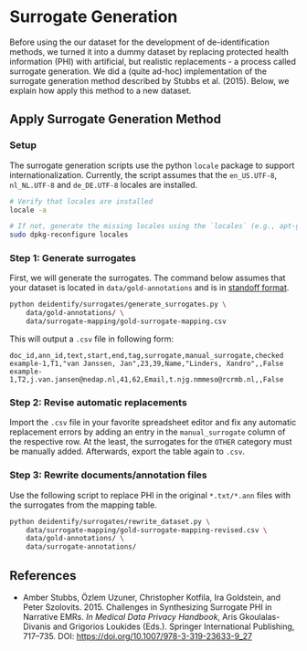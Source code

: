 # Surrogate Generation

Before using the our dataset for the development of de-identification methods, we turned it into a
dummy dataset by replacing protected health information (PHI) with artificial, but realistic
replacements - a process called surrogate generation. We did a (quite ad-hoc) implementation of the
surrogate generation method described by Stubbs et al. (2015). Below, we explain how apply this
method to a new dataset.

## Apply Surrogate Generation Method

### Setup

The surrogate generation scripts use the python `locale` package to support internationalization.
Currently, the script assumes that the `en_US.UTF-8`, `nl_NL.UTF-8` and `de_DE.UTF-8` locales are
installed.

```sh
# Verify that locales are installed
locale -a

# If not, generate the missing locales using the `locales` (e.g., apt-get install locales) package:
sudo dpkg-reconfigure locales
```

### Step 1: Generate surrogates

First, we will generate the surrogates. The command below assumes that your dataset is located in `data/gold-annotations` and is in [standoff format](01_data_format.md).

```sh
python deidentify/surrogates/generate_surrogates.py \
    data/gold-annotations/ \
    data/surrogate-mapping/gold-surrogate-mapping.csv
```

This will output a `.csv` file in following form:

```csv
doc_id,ann_id,text,start,end,tag,surrogate,manual_surrogate,checked
example-1,T1,"van Janssen, Jan",23,39,Name,"Linders, Xandro",,False
example-1,T2,j.van.jansen@nedap.nl,41,62,Email,t.njg.nmmeso@rcrmb.nl,,False
```

### Step 2: Revise automatic replacements

Import the `.csv` file in your favorite spreadsheet editor and fix any automatic replacement errors by adding an entry in the `manual_surrogate` column of the respective row. At the least, the surrogates for the `OTHER` category must be manually added. Afterwards, export the table again to `.csv`.

### Step 3: Rewrite documents/annotation files

Use the following script to replace PHI in the original `*.txt/*.ann` files with the surrogates from the mapping table.

```sh
python deidentify/surrogates/rewrite_dataset.py \
    data/surrogate-mapping/gold-surrogate-mapping-revised.csv \
    data/gold-annotations/ \
    data/surrogate-annotations/
```


## References

* Amber Stubbs, Özlem Uzuner, Christopher Kotfila, Ira Goldstein, and Peter Szolovits. 2015. Challenges in Synthesizing Surrogate PHI in Narrative EMRs. *In Medical Data Privacy Handbook*, Aris Gkoulalas-Divanis and Grigorios Loukides (Eds.). Springer International Publishing, 717–735. DOI: https://doi.org/10.1007/978-3-319-23633-9_27
